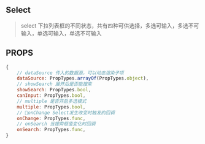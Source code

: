 ## Select

> select 下拉列表框的不同状态，共有四种可供选择，多选可输入，多选不可输入，单选可输入，单选不可输入

## PROPS

```js
{
    // dataSource 传入的数据源，可以动态渲染子项
    dataSource: PropTypes.arrayOf(PropTypes.object),
    // showSearch 展开后是否能搜索
    showSearch: PropTypes.bool,
    canInput: PropTypes.bool,
    // multiple 是否开启多选模式
    multiple: PropTypes.bool,
    // onChange Select发生改变时触发的回调
    onChange: PropTypes.func,
    // onSearch 当搜索框值变化时回调
    onSearch: PropTypes.func,
}
```
